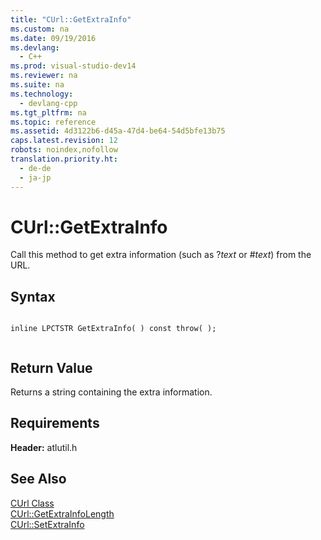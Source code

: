```yaml
---
title: "CUrl::GetExtraInfo"
ms.custom: na
ms.date: 09/19/2016
ms.devlang: 
  - C++
ms.prod: visual-studio-dev14
ms.reviewer: na
ms.suite: na
ms.technology: 
  - devlang-cpp
ms.tgt_pltfrm: na
ms.topic: reference
ms.assetid: 4d3122b6-d45a-47d4-be64-54d5bfe13b75
caps.latest.revision: 12
robots: noindex,nofollow
translation.priority.ht: 
  - de-de
  - ja-jp
---
```

# CUrl::GetExtraInfo
Call this method to get extra information (such as ?*text* or #*text*) from the URL.  
  
## Syntax  
  
```  
  
inline LPCTSTR GetExtraInfo( ) const throw( );  
  
```  
  
## Return Value  
 Returns a string containing the extra information.  
  
## Requirements  
 **Header:** atlutil.h  
  
## See Also  
 [CUrl Class](../vs140/CUrl-Class.md)   
 [CUrl::GetExtraInfoLength](../vs140/CUrl--GetExtraInfoLength.md)   
 [CUrl::SetExtraInfo](../vs140/CUrl--SetExtraInfo.md)